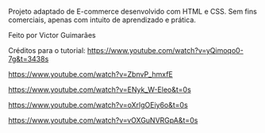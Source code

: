 Projeto adaptado de E-commerce desenvolvido com HTML e CSS.
Sem fins comerciais, apenas com intuito de aprendizado e prática.

Feito por Victor Guimarães



Créditos para o tutorial: https://www.youtube.com/watch?v=yQimoqo0-7g&t=3438s

https://www.youtube.com/watch?v=ZbnvP_hmxfE

https://www.youtube.com/watch?v=ENyk_W-Eleo&t=0s

https://www.youtube.com/watch?v=oXrlgOEiy6o&t=0s

https://www.youtube.com/watch?v=vOXGuNVRGpA&t=0s